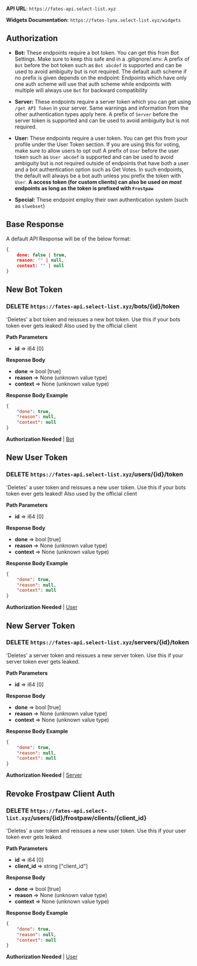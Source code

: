 
**API URL**: ``https://fates-api.select-list.xyz``

**Widgets Documentation:** ``https://fates-lynx.select-list.xyz/widgets`` 

## Authorization

- **Bot:** These endpoints require a bot token. 
You can get this from Bot Settings. Make sure to keep this safe and in 
a .gitignore/.env. A prefix of `Bot` before the bot token such as 
`Bot abcdef` is supported and can be used to avoid ambiguity but is not 
required. The default auth scheme if no prefix is given depends on the
endpoint: Endpoints which have only one auth scheme will use that auth 
scheme while endpoints with multiple will always use `Bot` for 
backward compatibility

- **Server:** These endpoints require a server
token which you can get using ``/get API Token`` in your server. 
Same warnings and information from the other authentication types 
apply here. A prefix of ``Server`` before the server token is 
supported and can be used to avoid ambiguity but is not required.

- **User:** These endpoints require a user token. You can get this 
from your profile under the User Token section. If you are using this 
for voting, make sure to allow users to opt out! A prefix of `User` 
before the user token such as `User abcdef` is supported and can be 
used to avoid ambiguity but is not required outside of endpoints that 
have both a user and a bot authentication option such as Get Votes. 
In such endpoints, the default will always be a bot auth unless 
you prefix the token with `User`. **A access token (for custom clients)
can also be used on *most* endpoints as long as the token is prefixed with 
``Frostpaw``**

- **Special:** These endpoint employ their own authentication system (such as ``slwebset``)

## Base Response

A default API Response will be of the below format:

```json
{
    done: false | true,
    reason: "" | null,
    context: "" | null
}
```

## New Bot Token
### DELETE `https://fates-api.select-list.xyz`/bots/{id}/token

'Deletes' a bot token and reissues a new bot token. Use this if your bots
token ever gets leaked! Also used by the official client

**Path Parameters**

- **id** => i64 [0]





**Response Body**

- **done** => bool [true]
- **reason** => None (unknown value type)
- **context** => None (unknown value type)



**Response Body Example**

```json
{
    "done": true,
    "reason": null,
    "context": null
}
```


**Authorization Needed** | [Bot](#authorization)


## New User Token
### DELETE `https://fates-api.select-list.xyz`/users/{id}/token

'Deletes' a user token and reissues a new user token. Use this if your bots
token ever gets leaked! Also used by the official client

**Path Parameters**

- **id** => i64 [0]





**Response Body**

- **done** => bool [true]
- **reason** => None (unknown value type)
- **context** => None (unknown value type)



**Response Body Example**

```json
{
    "done": true,
    "reason": null,
    "context": null
}
```


**Authorization Needed** | [User](#authorization)


## New Server Token
### DELETE `https://fates-api.select-list.xyz`/servers/{id}/token

'Deletes' a server token and reissues a new server token. Use this if your server
token ever gets leaked.

**Path Parameters**

- **id** => i64 [0]





**Response Body**

- **done** => bool [true]
- **reason** => None (unknown value type)
- **context** => None (unknown value type)



**Response Body Example**

```json
{
    "done": true,
    "reason": null,
    "context": null
}
```


**Authorization Needed** | [Server](#authorization)


## Revoke Frostpaw Client Auth
### DELETE `https://fates-api.select-list.xyz`/users/{id}/frostpaw/clients/{client_id}

'Deletes' a user token and reissues a new user token. Use this if your user
token ever gets leaked.
                

**Path Parameters**

- **id** => i64 [0]
- **client_id** => string ["client_id"]





**Response Body**

- **done** => bool [true]
- **reason** => None (unknown value type)
- **context** => None (unknown value type)



**Response Body Example**

```json
{
    "done": true,
    "reason": null,
    "context": null
}
```


**Authorization Needed** | [User](#authorization)


